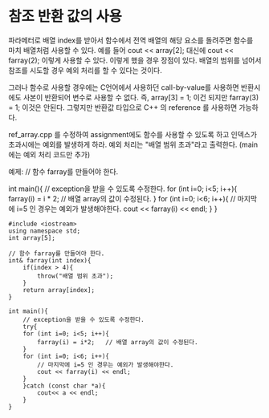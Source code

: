 
# 참조 반환 값의 사용

파라메터로 배열 index를 받아서 함수에서 전역 배열의 해당 요소를 돌려주면 함수를 마치
배열처럼 사용할 수 있다. 
예를 들어  cout << array[2]; 대신에 cout << farray(2); 이렇게 사용할 수 있다.
이렇게 했을 경우 장점이 있다. 배열의 범위를 넘어서 참조를 시도할 경우 예외 처리를 할 수 있다는 것이다.

그러나 함수로 사용할 경우에는 C언어에서 사용하던 call-by-value를 사용하면 반환시에도 사본이 반환되어
변수로 사용할 수 없다. 즉,  array[3] = 1; 이건 되지만 farray(3) = 1; 이것은 안된다.
그렇지만 반환값 타입으로 C++ 의 reference 를 사용하면 가능하다.

ref_array.cpp 를 수정하여 assignment에도 함수를 사용할 수 있도록 하고 
인덱스가 초과시에는 예외를 발생하게 하라.  예외 처리는 "배열 범위 초과"라고 출력한다.
(main에는 예외 처리 코드만 추가)

예제:
// 함수 farray를 만들어야 한다.

int main(){
	// exception을 받을 수 있도록 수정한다.
	for (int i=0; i<5; i++){
		farray(i) = i * 2;   // 배열 array의 값이 수정된다.
	}
	for (int i=0; i<6; i++){
		// 마지막에 i=5 인 경우는 예외가 발생해야한다.
		cout << farray(i) << endl;
	}
}

```
#include <iostream>
using namespace std;
int array[5];

// 함수 farray를 만들어야 한다.
int& farray(int index){
	if(index > 4){
		throw("배열 범위 초과");
	}
	return array[index];
}

int main(){
	// exception을 받을 수 있도록 수정한다.
	try{
	for (int i=0; i<5; i++){
		farray(i) = i*2;   // 배열 array의 값이 수정된다.
	}
	for (int i=0; i<6; i++){
		// 마지막에 i=5 인 경우는 예외가 발생해야한다.
		cout << farray(i) << endl;
	}
	}catch (const char *a){
		cout<< a << endl;
	}
}

```